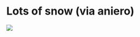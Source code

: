 <!--
id: 33718401
link: http://tumblr.atmos.org/post/33718401/lots-of-snow-via-aniero
slug: lots-of-snow-via-aniero
date: Sun May 04 2008 12:52:53 GMT-0700 (PDT)
publish: 2008-05-04
tags: 
title: Lots of snow (via aniero)
-->


Lots of snow (via aniero)
=========================

![](http://24.media.tumblr.com/ZyX8Upfyn8ll8u57CUc0X3jL_500.jpg)

